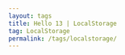 ```yaml
---
layout: tags
title: Hello 13 | LocalStorage
tag: LocalStorage
permalink: /tags/localstorage/
---
```


